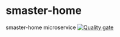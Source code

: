 # smaster-home
smaster-home microservice
[![Quality gate](https://sonarcloud.io/api/project_badges/quality_gate?project=it-srivnworks_smaster-home)](https://sonarcloud.io/summary/new_code?id=it-srivnworks_smaster-home)
